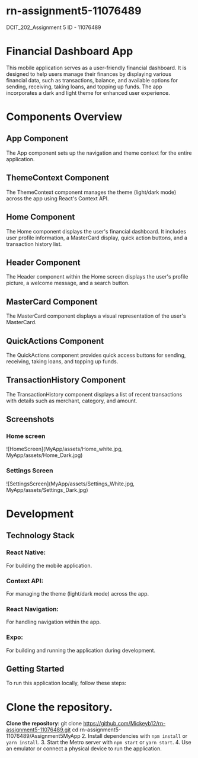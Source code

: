 # rn-assignment5-11076489
DCIT_202_Assignment 5
ID - 11076489

# Financial Dashboard App
This mobile application serves as a user-friendly financial dashboard. It is designed to help users manage their finances by displaying various financial data, such as transactions, balance, and available options for sending, receiving, taking loans, and topping up funds. The app incorporates a dark and light theme for enhanced user experience.

# Components Overview
## App Component
The App component sets up the navigation and theme context for the entire application.

## ThemeContext Component
The ThemeContext component manages the theme (light/dark mode) across the app using React's Context API.

## Home Component
The Home component displays the user's financial dashboard. It includes user profile information, a MasterCard display, quick action buttons, and a transaction history list.

## Header Component
The Header component within the Home screen displays the user's profile picture, a welcome message, and a search button.

## MasterCard Component
The MasterCard component displays a visual representation of the user's MasterCard.

## QuickActions Component
The QuickActions component provides quick access buttons for sending, receiving, taking loans, and topping up funds.

## TransactionHistory Component
The TransactionHistory component displays a list of recent transactions with details such as merchant, category, and amount.

## Screenshots

### Home screen
![HomeScreen](MyApp/assets/Home_white.jpg, MyApp/assets/Home_Dark.jpg)

### Settings Screen
![SettingsScreen](MyApp/assets/Settings_White.jpg, MyApp/assets/Settings_Dark.jpg)

# Development
## Technology Stack
### React Native:
For building the mobile application.
### Context API: 
For managing the theme (light/dark mode) across the app.
### React Navigation: 
For handling navigation within the app.
### Expo: 
For building and running the application during development.

## Getting Started

To run this application locally, follow these steps:

# Clone the repository.
**Clone the repository**:
   git clone https://github.com/Mickeyb12/rn-assignment5-11076489.git
cd rn-assignment5-11076489/Assignment5MyApp
2. Install dependencies with `npm install` or `yarn install`.
3. Start the Metro server with `npm start` or `yarn start`.
4. Use an emulator or connect a physical device to run the application.

